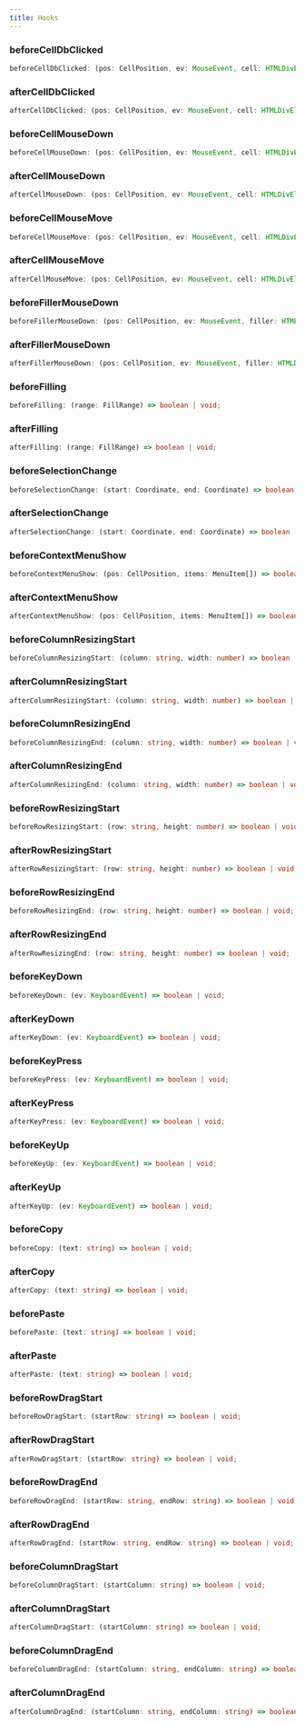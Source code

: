 ```yaml
---
title: Hooks
---
```


### beforeCellDbClicked

```typescript
beforeCellDbClicked: (pos: CellPosition, ev: MouseEvent, cell: HTMLDivElement) => boolean | void;
```

### afterCellDbClicked

```typescript
afterCellDbClicked: (pos: CellPosition, ev: MouseEvent, cell: HTMLDivElement) => boolean | void;
```

### beforeCellMouseDown

```typescript
beforeCellMouseDown: (pos: CellPosition, ev: MouseEvent, cell: HTMLDivElement) => boolean | void;
```

### afterCellMouseDown

```typescript
afterCellMouseDown: (pos: CellPosition, ev: MouseEvent, cell: HTMLDivElement) => boolean | void;
```

### beforeCellMouseMove

```typescript
beforeCellMouseMove: (pos: CellPosition, ev: MouseEvent, cell: HTMLDivElement) => boolean | void;
```

### afterCellMouseMove

```typescript
afterCellMouseMove: (pos: CellPosition, ev: MouseEvent, cell: HTMLDivElement) => boolean | void;
```

### beforeFillerMouseDown

```typescript
beforeFillerMouseDown: (pos: CellPosition, ev: MouseEvent, filler: HTMLDivElement) => boolean | void;
```

### afterFillerMouseDown

```typescript
afterFillerMouseDown: (pos: CellPosition, ev: MouseEvent, filler: HTMLDivElement) => boolean | void;
```

### beforeFilling

```typescript
beforeFilling: (range: FillRange) => boolean | void;
```

### afterFilling

```typescript
afterFilling: (range: FillRange) => boolean | void;
```

### beforeSelectionChange

```typescript
beforeSelectionChange: (start: Coordinate, end: Coordinate) => boolean | void;
```

### afterSelectionChange

```typescript
afterSelectionChange: (start: Coordinate, end: Coordinate) => boolean | void;
```

### beforeContextMenuShow

```typescript
beforeContextMenuShow: (pos: CellPosition, items: MenuItem[]) => boolean | void;
```

### afterContextMenuShow

```typescript
afterContextMenuShow: (pos: CellPosition, items: MenuItem[]) => boolean | void;
```

### beforeColumnResizingStart

```typescript
beforeColumnResizingStart: (column: string, width: number) => boolean | void;
```

### afterColumnResizingStart

```typescript
afterColumnResizingStart: (column: string, width: number) => boolean | void;
```

### beforeColumnResizingEnd

```typescript
beforeColumnResizingEnd: (column: string, width: number) => boolean | void;
```

### afterColumnResizingEnd

```typescript
afterColumnResizingEnd: (column: string, width: number) => boolean | void;
```

### beforeRowResizingStart

```typescript
beforeRowResizingStart: (row: string, height: number) => boolean | void;
```

### afterRowResizingStart

```typescript
afterRowResizingStart: (row: string, height: number) => boolean | void;
```

### beforeRowResizingEnd

```typescript
beforeRowResizingEnd: (row: string, height: number) => boolean | void;
```

### afterRowResizingEnd

```typescript
afterRowResizingEnd: (row: string, height: number) => boolean | void;
```

### beforeKeyDown

```typescript
beforeKeyDown: (ev: KeyboardEvent) => boolean | void;
```

### afterKeyDown

```typescript
afterKeyDown: (ev: KeyboardEvent) => boolean | void;
```

### beforeKeyPress

```typescript
beforeKeyPress: (ev: KeyboardEvent) => boolean | void;
```

### afterKeyPress

```typescript
afterKeyPress: (ev: KeyboardEvent) => boolean | void;
```

### beforeKeyUp

```typescript
beforeKeyUp: (ev: KeyboardEvent) => boolean | void;
```

### afterKeyUp

```typescript
afterKeyUp: (ev: KeyboardEvent) => boolean | void;
```

### beforeCopy

```typescript
beforeCopy: (text: string) => boolean | void;
```

### afterCopy

```typescript
afterCopy: (text: string) => boolean | void;
```

### beforePaste

```typescript
beforePaste: (text: string) => boolean | void;
```

### afterPaste

```typescript
afterPaste: (text: string) => boolean | void;
```

### beforeRowDragStart

```typescript
beforeRowDragStart: (startRow: string) => boolean | void;
```

### afterRowDragStart

```typescript
afterRowDragStart: (startRow: string) => boolean | void;
```

### beforeRowDragEnd

```typescript
beforeRowDragEnd: (startRow: string, endRow: string) => boolean | void;
```

### afterRowDragEnd

```typescript
afterRowDragEnd: (startRow: string, endRow: string) => boolean | void;
```

### beforeColumnDragStart

```typescript
beforeColumnDragStart: (startColumn: string) => boolean | void;
```

### afterColumnDragStart

```typescript
afterColumnDragStart: (startColumn: string) => boolean | void;
```

### beforeColumnDragEnd

```typescript
beforeColumnDragEnd: (startColumn: string, endColumn: string) => boolean | void;
```

### afterColumnDragEnd

```typescript
afterColumnDragEnd: (startColumn: string, endColumn: string) => boolean | void;
```
